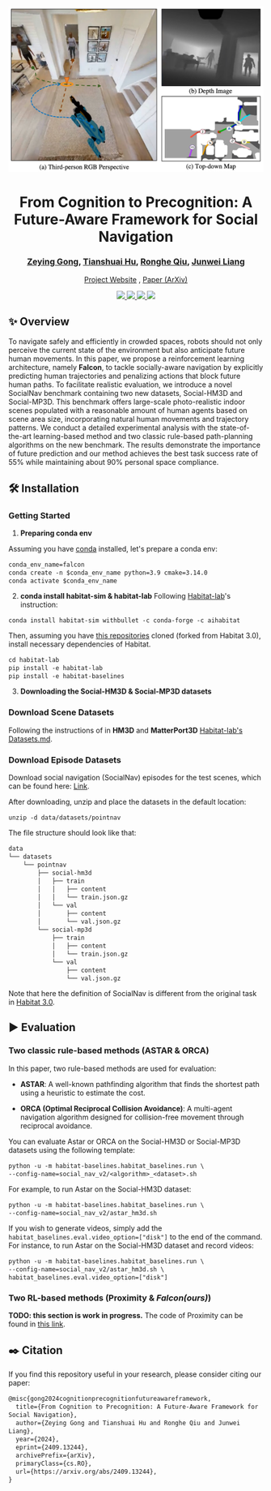 <p align="center">
  <img src="web-img/task_illustration_v5.png" width="700">
  <h1 align="center">From Cognition to Precognition: A Future-Aware Framework for Social Navigation</h1>
  <h3 align="center">
    <a href="https://zeying-gong.github.io/">Zeying Gong</a>, <a href="https://hutslib.github.io/">Tianshuai Hu</a>, <a href="https://precognition.team/">Ronghe Qiu</a>, <a href="https://junweiliang.me/">Junwei Liang</a>
  </h3>
  <p align="center">
    <a href="https://zeying-gong.github.io/projects/falcon/">Project Website</a> , <a href="https://arxiv.org/abs/2409.13244">Paper (ArXiv)</a>
  </p>
  <p align="center">
    <a href="https://github.com/Zeying-Gong/habitat-lab">
      <img src="https://img.shields.io/badge/License-MIT-yellow.svg" />
    </a>
    <a href="https://zeying-gong.github.io/projects/falcon/">
      <img src="https://img.shields.io/badge/Falcon-Link-42ba94.svg">
    </a>
    <a href="https://arxiv.org/abs/2409.13244">
      <img src="https://img.shields.io/badge/arXiv-2409.13244-blue.svg" />
    </a>
    <a href="https://github.com/facebookresearch/habitat-sim">
      <img src="https://img.shields.io/static/v1?label=supports&message=Habitat%20Sim&color=informational&link=https://github.com/facebookresearch/habitat-sim">
    </a>
  </p>
</p>

## :sparkles: Overview

To navigate safely and efficiently in crowded spaces, robots should not only perceive the current state of the environment but also anticipate future human movements. 
In this paper, we propose a reinforcement learning architecture, namely **Falcon**, to tackle socially-aware navigation by explicitly predicting human trajectories and penalizing actions that block future human paths. 
To facilitate realistic evaluation, we introduce a novel SocialNav benchmark containing two new datasets, Social-HM3D and Social-MP3D. 
This benchmark offers large-scale photo-realistic indoor scenes populated with a reasonable amount of human agents based on scene area size, incorporating natural human movements and trajectory patterns. 
We conduct a detailed experimental analysis with the state-of-the-art learning-based method and two classic rule-based path-planning algorithms on the new benchmark. 
The results demonstrate the importance of future prediction and our method achieves the best task success rate of 55% while maintaining about 90% personal space compliance.

## :hammer_and_wrench: Installation

### Getting Started

1. **Preparing conda env**

Assuming you have [conda](https://docs.conda.io/projects/conda/en/latest/user-guide/install/) installed, let's prepare a conda env:
```
conda_env_name=falcon
conda create -n $conda_env_name python=3.9 cmake=3.14.0
conda activate $conda_env_name
```

2. **conda install habitat-sim & habitat-lab**
Following [Habitat-lab](https://github.com/facebookresearch/habitat-lab.git)'s instruction:
```
conda install habitat-sim withbullet -c conda-forge -c aihabitat
```

Then, assuming you have [this repositories](https://github.com/Zeying-Gong/habitat-lab) cloned (forked from Habitat 3.0), install necessary dependencies of Habitat.
```
cd habitat-lab
pip install -e habitat-lab
pip install -e habitat-baselines
```

3. **Downloading the Social-HM3D & Social-MP3D datasets**

### Download Scene Datasets

Following the instructions of in **HM3D** and **MatterPort3D** [Habitat-lab's Datasets.md](https://github.com/facebookresearch/habitat-lab/blob/main/DATASETS.md).

### Download Episode Datasets

Download social navigation (SocialNav) episodes for the test scenes, which can be found here: [Link](https://drive.google.com/drive/folders/1V0a8PYeMZimFcHgoJGMMTkvscLhZeKzD?usp=drive_link).

After downloading, unzip and place the datasets in the default location:
```
unzip -d data/datasets/pointnav
```

The file structure should look like that:
```
data
└── datasets
    └── pointnav
        ├── social-hm3d
        │   ├── train
        │   │   ├── content
        │   │   └── train.json.gz
        │   └── val
        │       ├── content
        │       └── val.json.gz
        └── social-mp3d
            ├── train
            │   ├── content
            │   └── train.json.gz
            └── val
                ├── content
                └── val.json.gz
```

Note that here the definition of SocialNav is different from the original task in [Habitat 3.0](https://arxiv.org/abs/2310.13724).



## :arrow_forward: Evaluation 

### Two classic rule-based methods (ASTAR & ORCA)

In this paper, two rule-based methods are used for evaluation:

- **ASTAR**: A well-known pathfinding algorithm that finds the shortest path using a heuristic to estimate the cost.

- **ORCA (Optimal Reciprocal Collision Avoidance)**: A multi-agent navigation algorithm designed for collision-free movement through reciprocal avoidance.

You can evaluate Astar or ORCA on the Social-HM3D or Social-MP3D datasets using the following template:

```
python -u -m habitat-baselines.habitat_baselines.run \
--config-name=social_nav_v2/<algorithm>_<dataset>.sh
```

For example, to run Astar on the Social-HM3D dataset:

```
python -u -m habitat-baselines.habitat_baselines.run \
--config-name=social_nav_v2/astar_hm3d.sh
```

If you wish to generate videos, simply add the `habitat_baselines.eval.video_option=["disk"]` to the end of the command. For instance, to run Astar on the Social-HM3D dataset and record videos:

```
python -u -m habitat-baselines.habitat_baselines.run \
--config-name=social_nav_v2/astar_hm3d.sh \
habitat_baselines.eval.video_option=["disk"]
```

### Two RL-based methods (Proximity & *Falcon(ours)*)

**TODO: this section is work in progress.** The code of Proximity can be found in [this link](https://github.com/EnricoCancelli/ProximitySocialNav).

## :black_nib: Citation

If you find this repository useful in your research, please consider citing our paper:

```
@misc{gong2024cognitionprecognitionfutureawareframework,
  title={From Cognition to Precognition: A Future-Aware Framework for Social Navigation}, 
  author={Zeying Gong and Tianshuai Hu and Ronghe Qiu and Junwei Liang},
  year={2024},
  eprint={2409.13244},
  archivePrefix={arXiv},
  primaryClass={cs.RO},
  url={https://arxiv.org/abs/2409.13244},  
}
```